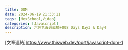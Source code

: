```yaml
---
title: DOM
date: 2024-06-19 21:33:11
tags: [HexSchool,Video]
categories: [Javascript]
description: 六角第五週直播+008 Days Day3 & Day4
---
```

[文章連結]https://www.thisweb.dev/post/javascript-dom-1